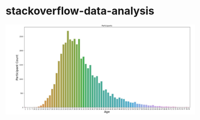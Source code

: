 # stackoverflow-data-analysis
![chart example](https://github.com/fcamgz/stackoverflow-data-analysis/blob/main/stackoverflow-chart.JPG?raw=true)
